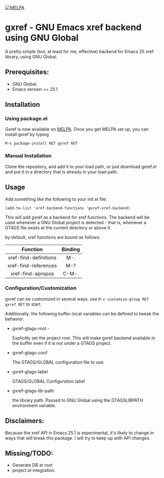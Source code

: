 [![MELPA](https://melpa.org/packages/gxref-badge.svg)](https://melpa.org/#/gxref)

# gxref - GNU Emacs xref backend using GNU Global

A pretty simple (but, at least for me, effective) backend for Emacs 25 xref
library, using GNU Global.

## Prerequisites:

* GNU Global.
* Emacs version >= 25.1

## Installation

### Using package.el

Gxref is now available on [MELPA](https://melpa.org/#/getting-started).
Once you get MELPA set up, you can install gxref by typing 
```
M-x package-install RET gxref RET
```

### Manual Installation

Clone the repository, and add it to your load path, or just download
gxref.el and put it in a directory that is already in your load path.

## Usage

Add something like the following to your init.el file:

```elisp
(add-to-list 'xref-backend-functions 'gxref-xref-backend)
```

This will add gxref as a backend for xref functions. The backend will
be used whenever a GNU Global project is detected - that is, whenever
a GTAGS file exists at the current directory or above it.

by default, xref functions are bound as follows:


| Function              | Binding  |
|:---------------------:|:--------:|
| xref-find-definitions | M-.      |
| xref-find-references  | M-?      |
| xref-find-apropos     | C-M-.    |

### Configuration/Customization

gxref can be customized in several ways. use 
`M-x customize-group RET gxref RET` to start.

Additionally, the following buffer-local variables can be defined to tweak
the behavior:
 - gxref-gtags-root -

   Explicitly set the project root. This will make gxref backend
   available in the buffer even if it is not under a GTAGS project.

 - gxref-gtags-conf

   The GTAGS/GLOBAL configuration file to use.

 - gxref-gtags-label

   GTAGS/GLOBAL Configuration label

 - gxref-gtags-lib-path

   the library path. Passed to GNU Global using the GTAGSLIBPATH
 environment variable.
 
## Disclaimers:

Because the xref API in Emacs 25.1 is experimental, it's likely to
change in ways that will break this package.  I will try to
keep up with API changes.



## Missing/TODO:

* Generate DB at root
* project.el integration.


